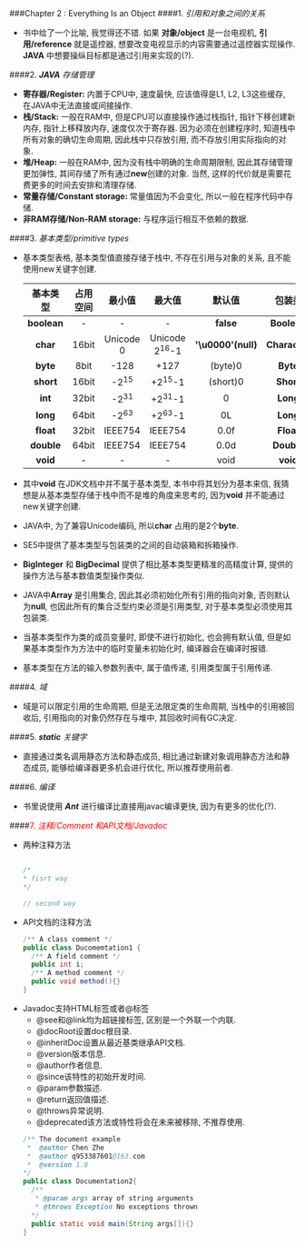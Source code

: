 ###Chapter 2 : Everything Is an Object
####1. _引用和对象之间的关系_
+ 书中给了一个比喻, 我觉得还不错. 如果 **对象/object** 是一台电视机, **引用/reference** 就是遥控器, 想要改变电视显示的内容需要通过遥控器实现操作. **JAVA** 中想要操纵目标都是通过引用来实现的(?).

####2. _**JAVA** 存储管理_
+ **寄存器/Register:** 内置于CPU中, 速度最快, 应该值得是L1, L2, L3这些缓存, 在JAVA中无法直接或间接操作.
+ **栈/Stack:** 一般在RAM中, 但是CPU可以直接操作通过栈指针, 指针下移创建新内存, 指针上移释放内存, 速度仅次于寄存器. 因为必须在创建程序时, 知道栈中所有对象的确切生命周期, 因此栈中只存放引用, 而不存放引用实际指向的对象. 
+ **堆/Heap:** 一般在RAM中, 因为没有栈中明确的生命周期限制, 因此其存储管理更加弹性, 其间存储了所有通过**new**创建的对象. 当然, 这样的代价就是需要花费更多的时间去安排和清理存储. 
+ **常量存储/Constant storage:** 常量值因为不会变化, 所以一般在程序代码中存储. 
+ **非RAM存储/Non-RAM storage:** 与程序运行相互不依赖的数据. 

####3. _基本类型/primitive types_
+ 基本类型表格, 基本类型值直接存储于栈中, 不存在引用与对象的关系, 且不能使用new关键字创建. 

    |   基本类型   | 占用空间  | 最小值           | 最大值                   | 默认值              | 包装类        |
    |:-----------:|:--------:|:---------------:|:------------------------:|:------------------:|:-------------:|
    | **boolean** | -        | -               | -                        | **false**          | **Boolean**   |
    | **char**    | 16bit    | Unicode 0       | Unicode 2<sup>16</sup>-1 | **'\u0000'(null)** | **Character** |
    | **byte**    | 8bit     | -128            | +127                     | (byte)0            | **Byte**      |
    | **short**   | 16bit    | -2<sup>15</sup> | +2<sup>15</sup>-1        | (short)0           | **Short**     |
    | **int**     | 32bit    | -2<sup>31</sup> | +2<sup>31</sup>-1        | 0                  | **Long**      |
    | **long**    | 64bit    | -2<sup>63</sup> | +2<sup>63</sup>-1        | 0L                 | **Long**      |
    | **float**   | 32bit    | IEEE754         | IEEE754                  | 0.0f               | **Float**     |
    | **double**  | 64bit    | IEEE754         | IEEE754                  | 0.0d               | **Double**    |
    | **void**    | -        | -               | -                        | void               | **void**      |
+ 其中**void** 在JDK文档中并不属于基本类型, 本书中将其划分为基本来信, 我猜想是从基本类型存储于栈中而不是堆的角度来思考的, 因为**void** 并不能通过new关键字创建. 
+ JAVA中, 为了兼容Unicode编码, 所以**char** 占用的是2个**byte**. 
+ SE5中提供了基本类型与包装类的之间的自动装箱和拆箱操作. 
+ **BigInteger** 和 **BigDecimal** 提供了相比基本类型更精准的高精度计算, 提供的操作方法与基本数值类型操作类似. 
+ JAVA中**Array** 是引用集合, 因此其必须初始化所有引用的指向对象, 否则默认为**null**, 也因此所有的集合泛型约束必须是引用类型, 对于基本类型必须使用其包装类. 
+ 当基本类型作为类的成员变量时, 即使不进行初始化, 也会拥有默认值, 但是如果基本类型作为方法中的临时变量未初始化时, 编译器会在编译时报错. 
+ 基本类型在方法的输入参数列表中, 属于值传递, 引用类型属于引用传递. 

####4. _域_
+ 域是可以限定引用的生命周期, 但是无法限定类的生命周期, 当栈中的引用被回收后, 引用指向的对象仍然存在与堆中, 其回收时间有GC决定. 

####5. _**static** 关键字_
+ 直接通过类名调用静态方法和静态成员, 相比通过新建对象调用静态方法和静态成员, 能够给编译器更多机会进行优化, 所以推荐使用前者. 

####6. _编译_
+ 书里说使用 **_Ant_** 进行编译比直接用javac编译更快, 因为有更多的优化(?).

####<font color='red'>7. _注释/Comment 和API文档/Javadoc_</font>
+ 两种注释方法
    ```java
    
    /*
    * fisrt way
    */

    // second way
    ```
+ API文档的注释方法
    ```java
    /** A class comment */
    public class Ducomemtation1 {
      /** A field comment */
      public int i;
      /** A method comment */
      public void method(){}
    }
    ```
+ Javadoc支持HTML标签或者@标签
    + @see和@link均为超链接标签, 区别是一个外联一个内联. 
    + @docRoot设置doc根目录. 
    + @inheritDoc设置从最近基类继承API文档. 
    + @version版本信息. 
    + @author作者信息. 
    + @since该特性的初始开发时间. 
    + @param参数描述. 
    + @return返回值描述. 
    + @throws异常说明. 
    + @deprecated该方法或特性将会在未来被移除, 不推荐使用. 
    ```java
    /** The document example
     *  @author Chen Zhe
     *  @author q953387601@163.com
     *  @version 1.0
    */
    public class Documentation2{
      /**
       * @param args array of string arguments
       * @throws Exception No exceptions thrown
      */ 
      public static void main(String args[]){}  
    }
    ```